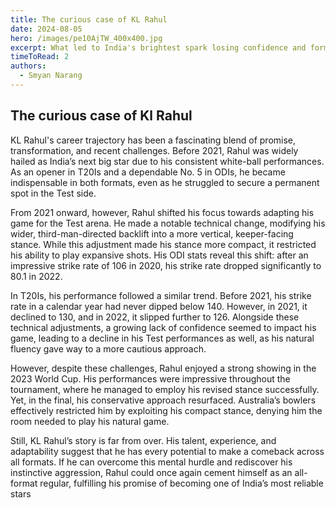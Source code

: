 ```yaml
---
title: The curious case of KL Rahul
date: 2024-08-05
hero: /images/pe10AjTW_400x400.jpg
excerpt: What led to India's brightest spark losing confidence and form
timeToRead: 2
authors:
  - Smyan Narang
---
```


<style>
  img {
    max-width: 100%;
    height: auto;
    display: block;
    margin: 0 auto;
  }
</style>




## The curious case of Kl Rahul

KL Rahul's career trajectory has been a fascinating blend of promise, transformation, and recent challenges. Before 2021, Rahul was widely hailed as India’s next big star due to his consistent white-ball performances. As an opener in T20Is and a dependable No. 5 in ODIs, he became indispensable in both formats, even as he struggled to secure a permanent spot in the Test side.

From 2021 onward, however, Rahul shifted his focus towards adapting his game for the Test arena. He made a notable technical change, modifying his wider, third-man-directed backlift into a more vertical, keeper-facing stance. While this adjustment made his stance more compact, it restricted his ability to play expansive shots. His ODI stats reveal this shift: after an impressive strike rate of 106 in 2020, his strike rate dropped significantly to 80.1 in 2022.

In T20Is, his performance followed a similar trend. Before 2021, his strike rate in a calendar year had never dipped below 140. However, in 2021, it declined to 130, and in 2022, it slipped further to 126. Alongside these technical adjustments, a growing lack of confidence seemed to impact his game, leading to a decline in his Test performances as well, as his natural fluency gave way to a more cautious approach.

However, despite these challenges, Rahul enjoyed a strong showing in the 2023 World Cup. His performances were impressive throughout the tournament, where he managed to employ his revised stance successfully. Yet, in the final, his conservative approach resurfaced. Australia’s bowlers effectively restricted him by exploiting his compact stance, denying him the room needed to play his natural game.

Still, KL Rahul’s story is far from over. His talent, experience, and adaptability suggest that he has every potential to make a comeback across all formats. If he can overcome this mental hurdle and rediscover his instinctive aggression, Rahul could once again cement himself as an all-format regular, fulfilling his promise of becoming one of India’s most reliable stars
